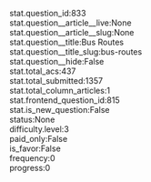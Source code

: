stat.question_id:833  
stat.question__article__live:None  
stat.question__article__slug:None  
stat.question__title:Bus Routes  
stat.question__title_slug:bus-routes  
stat.question__hide:False  
stat.total_acs:437  
stat.total_submitted:1357  
stat.total_column_articles:1  
stat.frontend_question_id:815  
stat.is_new_question:False  
status:None  
difficulty.level:3  
paid_only:False  
is_favor:False  
frequency:0  
progress:0  
